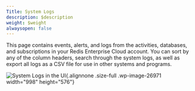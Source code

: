 ```yaml
---
Title: System Logs
description: $description
weight: $weight
alwaysopen: false
---
```

This page contains events, alerts, and logs from the activities,
databases, and subscriptions in your Redis Enterprise Cloud account. You
can sort by any of the column headers, search through the system logs,
as well as export all logs as a CSV file for use in other systems and
programs.

![System Logs in the
UI](/wp-content/uploads/2017/04/system_log.png){.alignnone .size-full
.wp-image-26971 width="998" height="576"}

